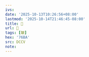 ```yaml
---
ivs:
date: '2025-10-13T10:26:56+08:00'
lastmod: '2025-10-14T21:46:45-08:00'
title: 􀶺
url: 􀶺
tags: [皺]
hex: '76BA'
src: DCCV
note:
---
```

